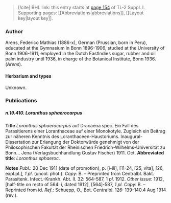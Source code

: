> [!cite] BHL link: this entry starts at [page 154](https://www.biodiversitylibrary.org/item/103858#page/166/mode/1up) of TL-2 Suppl. I.
> Supporting pages: [[Abbreviations|abbreviations]], [[Layout key|layout key]].

### Author

Arens, Federico Mathias (1886-x), German (Prussian, born in Peru), educated at the Gymnasium in Bonn 1896-1906, studied at the University of Bonn 1906-1911, employed in the Dutch EastIndies sugar, rubber and oil palm industry until 1936, in charge of the Botanical Institute, Bonn 1936. (*Arens*).

#### Herbarium and types

Unknown.

### Publications

##### n.19.410. Loranthus sphaerocarpus

**Title**
*Loranthus sphaerocarpus* auf Dracaena spec. Ein Fall des Parasitierens einer Loranthaceae auf einer Monokotyle. Zugleich ein Beitrag zur näheren Kenntnis des Loranthaceen-Haustoriums. Inaugural-Dissertation zur Erlangung der Doktorwürde genehmigt von der Philosophischen Fakultät der Rheinischen Friedrich-Wilhelms-Universität zu Bonn... Jena (Verlagsbuchhandlung Gustav Fischer) 1911. Oct.
**Abbreviated title**: *Loranthus sphaeroc.*

**Notes**
*Publ*.: 20 Dec 1911 (date of promotion), p. \[i-iii\], \[1\]-24, \[25, vita\], \[26, expl.pl.\], *1 pl*. (uncol. phot.). *Copy*: B. – Preprinted from Centralbl. Bakt. Parasitenk. Infect.-Krankh. Abt. II. 32: 564-587, 1 *pl*. 1912.
*Other issue*: 1912, \[half-title on recto of 564: i, dated 1912\], \[564\]-587, *1 pl. Copy*: B. – Reprinted from id.
*Ref*.: Schuepp, O., Bot. Centralbl. 126: 139-140.4 Aug 1914 (rev.).


